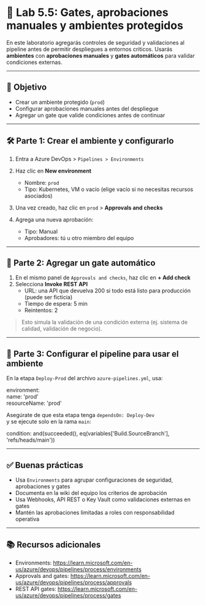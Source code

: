 # 🧪 Lab 5.5: Gates, aprobaciones manuales y ambientes protegidos

En este laboratorio agregarás controles de seguridad y validaciones al pipeline antes de permitir despliegues a entornos críticos. Usarás **ambientes** con **aprobaciones manuales** y **gates automáticos** para validar condiciones externas.

---

## 🎯 Objetivo

- Crear un ambiente protegido (`prod`)  
- Configurar aprobaciones manuales antes del despliegue  
- Agregar un gate que valide condiciones antes de continuar

---

## 🛠️ Parte 1: Crear el ambiente y configurarlo

1. Entra a Azure DevOps > `Pipelines > Environments`  
2. Haz clic en **New environment**  
   - Nombre: `prod`  
   - Tipo: Kubernetes, VM o vacío (elige vacío si no necesitas recursos asociados)  

3. Una vez creado, haz clic en `prod` > **Approvals and checks**  
4. Agrega una nueva aprobación:  
   - Tipo: Manual  
   - Aprobadores: tú u otro miembro del equipo  

---

## 🔄 Parte 2: Agregar un gate automático

1. En el mismo panel de `Approvals and checks`, haz clic en **+ Add check**  
2. Selecciona **Invoke REST API**  
   - URL: una API que devuelva 200 si todo está listo para producción (puede ser ficticia)  
   - Tiempo de espera: 5 min  
   - Reintentos: 2

> Esto simula la validación de una condición externa (ej. sistema de calidad, validación de negocio).

---

## 📄 Parte 3: Configurar el pipeline para usar el ambiente

En la etapa `Deploy-Prod` del archivo `azure-pipelines.yml`, usa:

environment:  
  name: 'prod'  
  resourceName: 'prod'

Asegúrate de que esta etapa tenga `dependsOn: Deploy-Dev`  
y se ejecute solo en la rama `main`:

condition: and(succeeded(), eq(variables['Build.SourceBranch'], 'refs/heads/main'))

---

## ✅ Buenas prácticas

- Usa `Environments` para agrupar configuraciones de seguridad, aprobaciones y gates  
- Documenta en la wiki del equipo los criterios de aprobación  
- Usa Webhooks, API REST o Key Vault como validaciones externas en gates  
- Mantén las aprobaciones limitadas a roles con responsabilidad operativa

---

## 📚 Recursos adicionales

- Environments: https://learn.microsoft.com/en-us/azure/devops/pipelines/process/environments  
- Approvals and gates: https://learn.microsoft.com/en-us/azure/devops/pipelines/process/approvals  
- REST API gates: https://learn.microsoft.com/en-us/azure/devops/pipelines/process/gates

